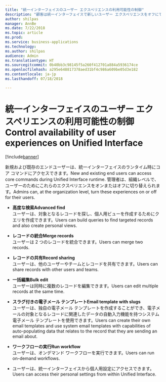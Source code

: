 ```yaml
---
title: "統一インターフェイスのユーザー エクスペリエンスの利用可能性の制御"
description: "顧客は統一インターフェイスで新しいユーザー エクスペリエンスをオフにできます"
author: shilpas
manager: AnnBe
ms.date: 7/22/2018
ms.topic: article
ms.prod: 
ms.service: business-applications
ms.technology: 
ms.author: shilpas
audience: Admin
ms.translationtype: HT
ms.sourcegitcommit: 0b40bb3c98145f5a260f412701a884a5936174ce
ms.openlocfilehash: a295e648817378aed31bf4c986a609be05d3e182
ms.contentlocale: ja-jp
ms.lasthandoff: 07/18/2018

---
```

# <a name="control-availability-of-user-experiences-on-unified-interface"></a><span data-ttu-id="6746b-103">統一インターフェイスのユーザー エクスペリエンスの利用可能性の制御</span><span class="sxs-lookup"><span data-stu-id="6746b-103">Control availability of user experiences on Unified Interface</span></span>


[!include[banner](../../includes/banner.md)]

<span data-ttu-id="6746b-104">新規および既存のエンドユーザーは、統一インターフェイスのランタイム時にコア コマンドにアクセスできます。</span><span class="sxs-lookup"><span data-stu-id="6746b-104">New and existing end users can access core commands during Unified Interface runtime.</span></span> <span data-ttu-id="6746b-105">管理者は、組織レベルで、ユーザーのためにこれらのエクスペリエンスをオンまたはオフに切り替えられます。</span><span class="sxs-lookup"><span data-stu-id="6746b-105">Admins can, at the organization level, turn these experiences on or off for their users.</span></span> 

- <span data-ttu-id="6746b-106">**高度な検索**</span><span class="sxs-lookup"><span data-stu-id="6746b-106">**Advanced find**</span></span><br><span data-ttu-id="6746b-107">ユーザーは、対象となるレコードを探し、個人用ビューを作成するためにクエリを作成できます。</span><span class="sxs-lookup"><span data-stu-id="6746b-107">Users can build queries to find targeted records and also create personal views.</span></span>

- <span data-ttu-id="6746b-108">**レコードの統合**</span><span class="sxs-lookup"><span data-stu-id="6746b-108">**Merge records**</span></span><br><span data-ttu-id="6746b-109">ユーザーは 2 つのレコードを統合できます。</span><span class="sxs-lookup"><span data-stu-id="6746b-109">Users can merge two records.</span></span>

- <span data-ttu-id="6746b-110">**レコードの共有**</span><span class="sxs-lookup"><span data-stu-id="6746b-110">**Record sharing**</span></span><br><span data-ttu-id="6746b-111">ユーザーは、他のユーザーやチームとレコードを共有できます。</span><span class="sxs-lookup"><span data-stu-id="6746b-111">Users can share records with other users and teams.</span></span>

- <span data-ttu-id="6746b-112">**一括編集**</span><span class="sxs-lookup"><span data-stu-id="6746b-112">**Bulk edit**</span></span><br><span data-ttu-id="6746b-113">ユーザーは同時に複数のレコードを編集できます。</span><span class="sxs-lookup"><span data-stu-id="6746b-113">Users can edit multiple records at the same time.</span></span>

- <span data-ttu-id="6746b-114">**スラグ付きの電子メール テンプレート**</span><span class="sxs-lookup"><span data-stu-id="6746b-114">**Email template with slugs**</span></span><br><span data-ttu-id="6746b-115">ユーザーは、独自の電子メール テンプレートを作成することができ、電子メールの対象となるレコードに関連したデータの自動入力機能を持つシステム電子メール テンプレートを使用できます。</span><span class="sxs-lookup"><span data-stu-id="6746b-115">Users can create their own email templates and use system email templates with capabilities of auto-populating data that relates to the record that they are sending an email about.</span></span>

- <span data-ttu-id="6746b-116">**ワークフローの実行**</span><span class="sxs-lookup"><span data-stu-id="6746b-116">**Run workflow**</span></span><br><span data-ttu-id="6746b-117">ユーザーは、オンデマンド ワークフローを実行できます。</span><span class="sxs-lookup"><span data-stu-id="6746b-117">Users can run on-demand workflows.</span></span>

- <span data-ttu-id="6746b-118">ユーザーは、統一インターフェイスから個人用設定にアクセスできます。</span><span class="sxs-lookup"><span data-stu-id="6746b-118">Users can access their personal settings from within Unified Interface.</span></span>


